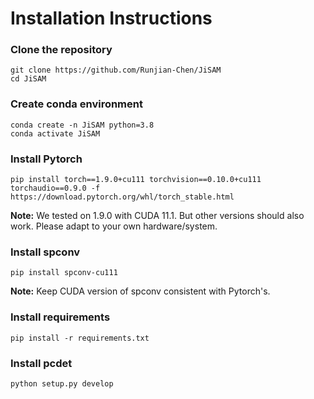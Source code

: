# Installation Instructions

### Clone the repository

```shell
git clone https://github.com/Runjian-Chen/JiSAM
cd JiSAM
```

### Create conda environment

```shell
conda create -n JiSAM python=3.8
conda activate JiSAM
```

### Install Pytorch

```shell
pip install torch==1.9.0+cu111 torchvision==0.10.0+cu111 torchaudio==0.9.0 -f https://download.pytorch.org/whl/torch_stable.html
```

**Note:** We tested on 1.9.0 with CUDA 11.1. But other versions should also work. Please adapt to your own hardware/system.

### Install spconv

```shell
pip install spconv-cu111
```

**Note:** Keep CUDA version of spconv consistent with Pytorch's.

### Install requirements

```shell
pip install -r requirements.txt
```

### Install pcdet

```shell
python setup.py develop
```
